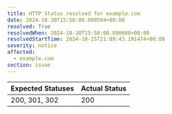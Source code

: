 ```yaml
---
title: HTTP Status resolved for example.com
date: 2024-10-30T15:58:00.090594+00:00
resolved: True
resolvedWhen: 2024-10-30T15:58:00.090608+00:00
resolvedStartTime: 2024-10-25T21:09:43.191474+00:00
severity: notice
affected:
  - example.com
section: issue
---
```


| Expected Statuses | Actual Status  |
|-------------------|----------------|
| 200, 301, 302 | 200 |
